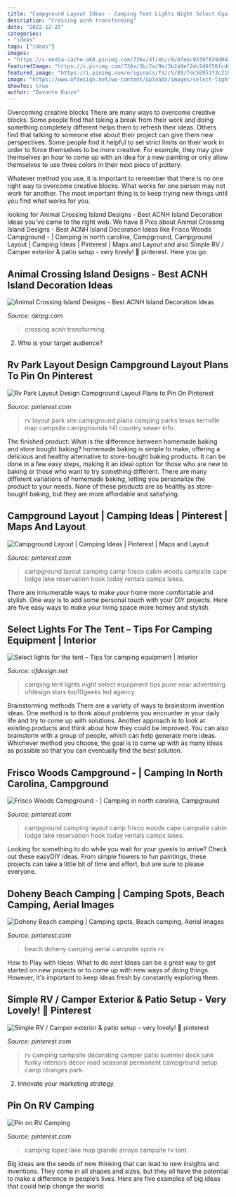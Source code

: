 ```yaml
---
title: "Campground Layout Ideas - Camping Tent Lights Night Select Equipment Tips Pune Near Advertising Ofdesign Stars Top10geeks Led Agency"
description: "Crossing acnh transforming"
date: "2022-12-25"
categories:
- "ideas"
tags: ["ideas"]
images:
- "https://s-media-cache-ak0.pinimg.com/736x/4f/eb/c9/4febc9339f839d042f192322c66788ee.jpg"
featuredImage: "https://i.pinimg.com/736x/3b/2a/9e/3b2a9ef2dc2d6f56fcddc74260fb4442--rv-camping-camping-ideas.jpg"
featured_image: "https://i.pinimg.com/originals/fd/c5/89/fdc58951f3c21041c30ec39c3757e1d7.jpg"
image: "https://www.ofdesign.net/wp-content/uploads/images/select-lights-for-the-tent-tips-for-camping-equipment-12-1408235538.jpg"
ShowToc: true
author: "Davonte Kunze"
---
```



Overcoming creative blocks
There are many ways to overcome creative blocks. Some people find that taking a break from their work and doing something completely different helps them to refresh their ideas. Others find that talking to someone else about their project can give them new perspectives.
Some people find it helpful to set strict limits on their work in order to force themselves to be more creative. For example, they may give themselves an hour to come up with an idea for a new painting or only allow themselves to use three colors in their next piece of pottery.

 Whatever method you use, it is important to remember that there is no one right way to overcome creative blocks. What works for one person may not work for another. The most important thing is to keep trying new things until you find what works for you.

	

		
looking for Animal Crossing Island Designs - Best ACNH Island Decoration Ideas you've came to the right web. We have 8 Pics about Animal Crossing Island Designs - Best ACNH Island Decoration Ideas like Frisco Woods Campground - | Camping in north carolina, Campground, Campground Layout | Camping Ideas | Pinterest | Maps and Layout and also Simple RV / Camper exterior &amp; patio setup - very lovely! 👑 pinterest. Here you go:
		
    
## Animal Crossing Island Designs - Best ACNH Island Decoration Ideas

<img loading=lazy src="https://i.ytimg.com/vi/VQ8xUO_uyk4/maxresdefault.jpg" onerror="this.onerror=null;this.src='https://tse2.mm.bing.net/th?id=OIP.1STGYliKLvoxOEtP0lrqJQHaEK&amp;pid=15.1';" alt="Animal Crossing Island Designs - Best ACNH Island Decoration Ideas">

_Source: akrpg.com_

>crossing acnh transforming. 

	

2. Who is your target audience?

    
## Rv Park Layout Design Campground Layout Plans To Pin On Pinterest

<img loading=lazy src="https://i.pinimg.com/736x/21/35/4e/21354eddeaab59579b8891a7e6471fb0.jpg" onerror="this.onerror=null;this.src='https://tse3.mm.bing.net/th?id=OIP.WEtmzyaEqeZH4ueBSdAJ8AHaDn&amp;pid=15.1';" alt="Rv Park Layout Design Campground Layout Plans to Pin On Pinterest">

_Source: pinterest.com_

>rv layout park site campground plans camping parks texas kerrville map campsite campgrounds hill country sewer info. 

	

The finished product: What is the difference between homemade baking and store bought baking?
homemade baking is simple to make, offering a delicious and healthy alternative to store-bought baking products. It can be done in a few easy steps, making it an ideal option for those who are new to baking or those who want to try something different. There are many different variations of homemade baking, letting you personalize the product to your needs. None of these products are as healthy as store-bought baking, but they are more affordable and satisfying.

    
## Campground Layout | Camping Ideas | Pinterest | Maps And Layout

<img loading=lazy src="https://s-media-cache-ak0.pinimg.com/736x/4f/eb/c9/4febc9339f839d042f192322c66788ee.jpg" onerror="this.onerror=null;this.src='https://tse4.mm.bing.net/th?id=OIP.-XZOtsknNwSfNbyuIe5aRAHaKT&amp;pid=15.1';" alt="Campground Layout | Camping Ideas | Pinterest | Maps and Layout">

_Source: pinterest.com_

>campground layout camping camp frisco cabin woods campsite cape lodge lake reservation hook today rentals camps lakes. 

	

There are innumerable ways to make your home more comfortable and stylish. One way is to add some personal touch with your DIY projects. Here are five easy ways to make your living space more homey and stylish.

    
## Select Lights For The Tent – Tips For Camping Equipment | Interior

<img loading=lazy src="https://www.ofdesign.net/wp-content/uploads/images/select-lights-for-the-tent-tips-for-camping-equipment-12-1408235538.jpg" onerror="this.onerror=null;this.src='https://tse4.mm.bing.net/th?id=OIP.IEUUBU-Oek30kTQJB_lQ_AHaE8&amp;pid=15.1';" alt="Select lights for the tent – Tips for camping equipment | Interior">

_Source: ofdesign.net_

>camping tent lights night select equipment tips pune near advertising ofdesign stars top10geeks led agency. 

	

Brainstorming methods
There are a variety of ways to brainstorm invention ideas. One method is to think about problems you encounter in your daily life and try to come up with solutions. Another approach is to look at existing products and think about how they could be improved. You can also brainstorm with a group of people, which can help generate more ideas. Whichever method you choose, the goal is to come up with as many ideas as possible so that you can eventually find the best solution.

    
## Frisco Woods Campground - | Camping In North Carolina, Campground

<img loading=lazy src="https://i.pinimg.com/originals/4f/eb/c9/4febc9339f839d042f192322c66788ee.jpg" onerror="this.onerror=null;this.src='https://tse4.mm.bing.net/th?id=OIP.LBHr80Bw60Ax_hnOyJ5SJAHaKU&amp;pid=15.1';" alt="Frisco Woods Campground - | Camping in north carolina, Campground">

_Source: pinterest.com_

>campground camping layout camp frisco woods cape campsite cabin lodge lake reservation hook today rentals camps lakes. 

	

Looking for something to do while you wait for your guests to arrive? Check out these easyDIY ideas. From simple flowers to fun paintings, these projects can take a little bit of time and effort, but are sure to please everyone.

    
## Doheny Beach Camping | Camping Spots, Beach Camping, Aerial Images

<img loading=lazy src="https://i.pinimg.com/originals/fd/c5/89/fdc58951f3c21041c30ec39c3757e1d7.jpg" onerror="this.onerror=null;this.src='https://tse3.mm.bing.net/th?id=OIP.Ric3PdfYDPRnoYzBtYXvnAHaEp&amp;pid=15.1';" alt="Doheny Beach camping | Camping spots, Beach camping, Aerial images">

_Source: pinterest.com_

>beach doheny camping aerial campsite spots rv. 

	

How to Play with Ideas: What to do next
Ideas can be a great way to get started on new projects or to come up with new ways of doing things. However, it's important to keep ideas fresh by constantly exploring them.

    
## Simple RV / Camper Exterior &amp; Patio Setup - Very Lovely! 👑 Pinterest

<img loading=lazy src="https://i.pinimg.com/736x/3b/2a/9e/3b2a9ef2dc2d6f56fcddc74260fb4442--rv-camping-camping-ideas.jpg" onerror="this.onerror=null;this.src='https://tse4.mm.bing.net/th?id=OIP.aX_1Y43TvOY9bAbH7v3vsQHaFj&amp;pid=15.1';" alt="Simple RV / Camper exterior &amp; patio setup - very lovely! 👑 pinterest">

_Source: pinterest.com_

>rv camping campsite decorating camper patio summer deck junk funky interiors decor road seasonal permanent campground setup camp changes park. 

	

2. Innovate your marketing strategy.

    
## Pin On RV Camping

<img loading=lazy src="https://i.pinimg.com/736x/37/e5/90/37e590e7d0847b961b1d951d132a4ab3.jpg" onerror="this.onerror=null;this.src='https://tse2.mm.bing.net/th?id=OIP.Z8CejQenLXeTuORjZA_Q6wAAAA&amp;pid=15.1';" alt="Pin on RV Camping">

_Source: pinterest.com_

>camping lopez lake map grande arroyo campsite rv tent. 

	

Big ideas are the seeds of new thinking that can lead to new insights and inventions. They come in all shapes and sizes, but they all have the potential to make a difference in people’s lives. Here are five examples of big ideas that could help change the world: 

